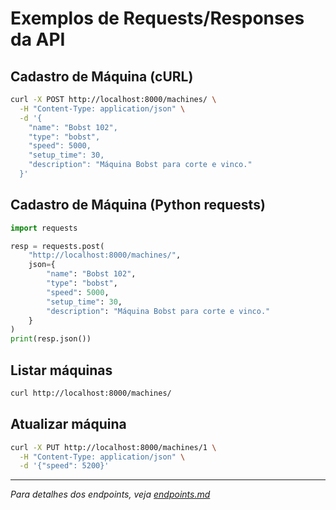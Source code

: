 # Exemplos de Requests/Responses da API

## Cadastro de Máquina (cURL)
```bash
curl -X POST http://localhost:8000/machines/ \
  -H "Content-Type: application/json" \
  -d '{
    "name": "Bobst 102",
    "type": "bobst",
    "speed": 5000,
    "setup_time": 30,
    "description": "Máquina Bobst para corte e vinco."
  }'
```

## Cadastro de Máquina (Python requests)
```python
import requests

resp = requests.post(
    "http://localhost:8000/machines/",
    json={
        "name": "Bobst 102",
        "type": "bobst",
        "speed": 5000,
        "setup_time": 30,
        "description": "Máquina Bobst para corte e vinco."
    }
)
print(resp.json())
```

## Listar máquinas
```bash
curl http://localhost:8000/machines/
```

## Atualizar máquina
```bash
curl -X PUT http://localhost:8000/machines/1 \
  -H "Content-Type: application/json" \
  -d '{"speed": 5200}'
```

---

*Para detalhes dos endpoints, veja [endpoints.md](endpoints.md)* 